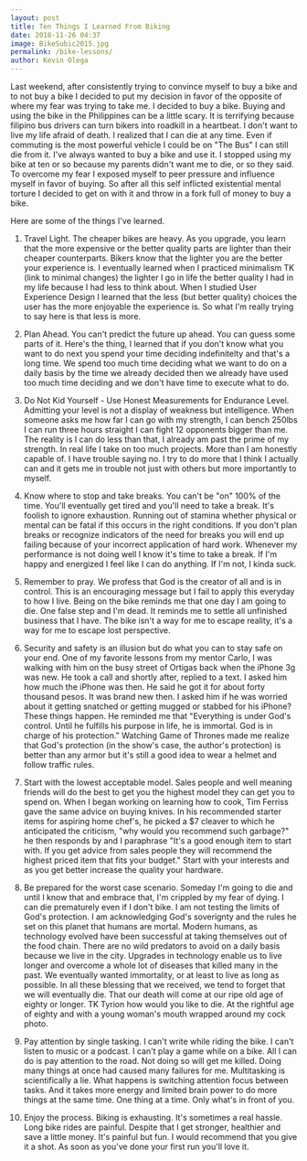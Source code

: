 ```yaml
--- 
layout: post 
title: Ten Things I Learned From Biking
date: 2018-11-26 04:37
image: BikeSubic2015.jpg
permalink: /bike-lessons/ 
author: Kevin Olega 
--- 
```

Last weekend, after consistently trying to convince myself to buy a bike and to not buy a bike I decided to put my decision in favor of the opposite of where my fear was trying to take me. I decided to buy a bike. Buying and using the bike in the Philippines can be a little scary. It is terrifying because filipino bus drivers can turn bikers into roadkill in a heartbeat. I don't want to live my life afraid of death. I realized that I can die at any time. Even if commuting is the most powerful vehicle I could be on "The Bus" I can still die from it. I've always wanted to buy a bike and use it. I stopped using my bike at ten or so because my parents didn't want me to die, or so they said. To overcome my fear I exposed myself to peer pressure and influence myself in favor of buying. So after all this self inflicted existential mental torture I decided to get on with it and throw in a fork full of money to buy a bike.

Here are some of the things I've learned.

1. Travel Light. The cheaper bikes are heavy. As you upgrade, you learn that the more expensive or the better quality parts are lighter than their cheaper counterparts. Bikers know that the lighter you are the better your experience is. I eventually learned when I practiced minimalism TK (link to minimal changes) the lighter I go in life the better quality I had in my life because I had less to think about. When I studied User Experience Design I learned that the less (but better quality) choices the user has the more enjoyable the experience is. So what I'm really trying to say here is that less is more.  

2. Plan Ahead. You can't predict the future up ahead. You can guess some parts of it. Here's the thing, I learned that if you don't know what you want to do next you spend your time deciding indefinitelty and that's a long time. We spend too much time deciding what we want to do on a daily basis by the time we already decided then we already have used too much time deciding and we don't have time to execute what to do.  

3. Do Not Kid Yourself - Use Honest Measurements for Endurance Level. Admitting your level is not a display of weakness but intelligence. When someone asks me how far I can go with my strength, I can bench 250lbs I can run three hours straight I can fight 12 opponents bigger than me. The reality is I can do less than that, I already am past the prime of my strength. In real life I take on too much projects. More than I am honestly capable of. I have trouble saying no. I try to do more that I think I actually can and it gets me in trouble not just with others but more importantly to myself.  

4. Know where to stop and take breaks. You can't be "on" 100% of the time. You'll eventually get tired and you'll need to take a break. It's foolish to ignore exhaustion. Running out of stamina whether physical or mental can be fatal if this occurs in the right conditions. If you don't plan breaks or recognize indicators of the need for breaks you will end up failing because of your incorrect application of hard work. Whenever my performance is not doing well I know it's time to take a break. If I'm happy and energized I feel like I can do anything. If I'm not, I kinda suck.

5. Remember to pray. We profess that God is the creator of all and is in control. This is an encouraging message but I fail to apply this everyday to how I live. Being on the bike reminds me that one day I am going to die. One false step and I'm dead. It reminds me to settle all unfinished business that I have. The bike isn't a way for me to escape reality, it's a way for me to escape lost perspective. 

6. Security and safety is an illusion but do what you can to stay safe on your end. One of my favorite lessons from my mentor Carlo, I was walking with him on the busy street of Ortigas back when the iPhone 3g was new. He took a call and shortly after, replied to a text. I asked him how much the iPhone was then. He said he got it for about forty thousand pesos. It was brand new then. I asked him if he was worried about it getting snatched or getting mugged or stabbed for his iPhone? These things happen. He reminded me that "Everything is under God's control. Until he fulfills his purpose in life, he is immortal. God is in charge of his protection." Watching Game of Thrones made me realize that God's protection (in the show's case, the author's protection) is better than any armor but it's still a good idea to wear a helmet and follow traffic rules.

7. Start with the lowest acceptable model. Sales people and well meaning friends will do the best to get you the highest model they can get you to spend on. When I began working on learning how to cook, Tim Ferriss gave the same advice on buying knives. In his recommended starter items for aspiring home chef's, he picked a $7 cleaver to which he anticipated the criticism, "why would you recommend such garbage?" he then responds by and I paraphrase "It's a good enough item to start with. If you get advice from sales people they will recommend the highest priced item that fits your budget." Start with your interests and as you get better increase the quality your hardware.  

8. Be prepared for the worst case scenario. Someday I'm going to die and until I know that and embrace that, I'm crippled by my fear of dying. I can die prematurely even if I don't bike. I am not testing the limits of God's protection. I am acknowledging God's soverignty and the rules he set on this planet that humans are mortal. Modern humans, as technology evolved have been successful at taking themselves out of the food chain. There are no wild predators to avoid on a daily basis because we live in the city. Upgrades in technology enable us to live longer and overcome a whole lot of diseases that killed many in the past. We eventually wanted immortality, or at least to live as long as possible. In all these blessing that we received, we tend to forget that we will eventually die. That our death will come at our ripe old age of eighty or longer. TK Tyrion how would you like to die. At the rightful age of eighty and with a young woman's mouth wrapped around my cock photo. 

9. Pay attention by single tasking. I can't write while riding the bike. I can't listen to music or a podcast. I can't play a game while on a bike. All I can do is pay attention to the road. Not doing so will get me killed. Doing many things at once had caused many failures for me. Multitasking is scientifically a lie. What happens is switching attention focus between tasks. And it takes more energy and limited brain power to do more things at the same time. One thing at a time. Only what's in front of you. 

10. Enjoy the process. Biking is exhausting. It's sometimes a real hassle. Long bike rides are painful. Despite that I get stronger, healthier and save a little money. It's painful but fun. I would recommend that you give it a shot. As soon as you've done your first run you'll love it.